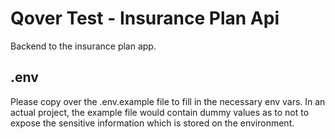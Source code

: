 # Qover Test - Insurance Plan Api

Backend to the insurance plan app.

## .env 

Please copy over the .env.example file to fill in the necessary env vars. In an actual project, the example file would contain dummy values as to not to expose the sensitive information which is stored on the environment.
